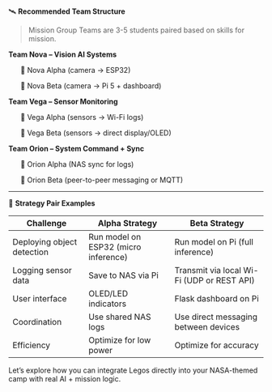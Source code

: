 
🛰️ **Recommended Team Structure**

> Mission Group	Teams  are  3-5 students paired based on skills for mission.

**Team Nova – Vision AI Systems**
<ul/>  🔹 Nova Alpha (camera → ESP32)</ul>
<ul/>  🔹 Nova Beta (camera → Pi 5 + dashboard)</ul>

**Team Vega – Sensor Monitoring**	
<ul/>  🔹 Vega Alpha (sensors → Wi-Fi logs)</ul>
<ul/>  🔹 Vega Beta (sensors → direct display/OLED)</ul>

**Team Orion – System Command + Sync**
<ul/>  🔹 Orion Alpha (NAS sync for logs)</ul>
<ul/>  🔹 Orion Beta (peer-to-peer messaging or MQTT)</ul>


---

🧪 **Strategy Pair Examples**


|Challenge	|Alpha Strategy	|Beta Strategy|
|-----------|--------------|--------------|
|Deploying object detection	|Run model on ESP32 (micro inference)	|Run model on Pi (full inference)|
|Logging sensor data	|Save to NAS via Pi	|Transmit via local Wi-Fi (UDP or REST API)|
|User interface	|OLED/LED indicators	|Flask dashboard on Pi|
|Coordination	|Use shared NAS logs	|Use direct messaging between devices|
|Efficiency	|Optimize for low power	|Optimize for accuracy|



Let’s explore how you can integrate Legos directly into your NASA-themed camp with real AI + mission logic.

